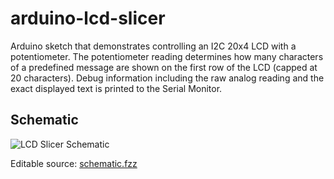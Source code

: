 # arduino-lcd-slicer
Arduino sketch that demonstrates controlling an I2C 20x4 LCD with a potentiometer. The potentiometer reading determines how many characters of a predefined message are shown on the first row of the LCD (capped at 20 characters). Debug information including the raw analog reading and the exact displayed text is printed to the Serial Monitor.

## Schematic
![LCD Slicer Schematic](docs/images/schematic.png)

Editable source: [schematic.fzz](docs/schematic.fzz)
